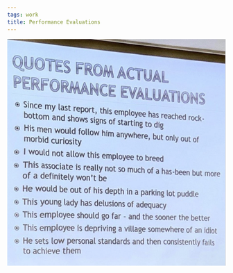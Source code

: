 ```yaml
---
tags: work
title: Performance Evaluations
---
```


![perfevals.png](https://raw.githubusercontent.com/muneer78/muneer78.github.io/master/images/perfevals.png)
